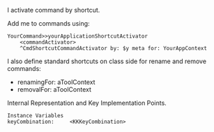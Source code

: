 I activate command by shortcut.

Add me to commands using:

	YourCommand>>yourApplicationShortcutActivator
		<commandActivator>
		^CmdShortcutCommandActivator by: $y meta for: YourAppContext

I also define standard shortcuts on class side for rename and remove commands:
- renamingFor: aToolContext
- removalFor: aToolContext

Internal Representation and Key Implementation Points.

    Instance Variables
	keyCombination:		<KKKeyCombination>